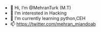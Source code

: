 - 👋 Hi, I’m @MehranTurk (M.T)
- 👀 I’m interested in Hacking
- 🌱 I’m currently learning python,CEH
- 📫 https://twitter.com/mehran_miandoab

<!---
MehranTurk/MehranTurk is a ✨ special ✨ repository because its `README.md` (this file) appears on your GitHub profile.
You can click the Preview link to take a look at your changes.
--->
